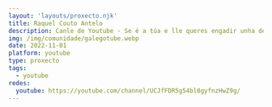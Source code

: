 ```yaml
---
layout: 'layouts/proxecto.njk'
title: Raquel Couto Antelo
description: Canle de Youtube - Se é a túa e lle queres engadir unha descripción e etiquetas, ponte en contacto con nós.
img: /img/comunidade/galegotube.webp
date: 2022-11-01
platform: youtube
type: proxecto
tags:
  - youtube
redes:
  youtube: https://youtube.com/channel/UCJfFDR5g54bl0gyfnzHwZ9g/
---
```


